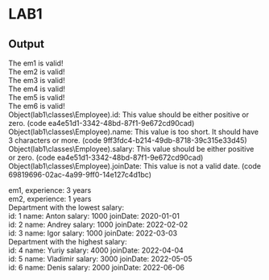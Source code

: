 # LAB1
## Output
The em1 is valid!<br/>
The em2 is valid!<br/>
The em3 is valid!<br/>
The em4 is valid!<br/>
The em5 is valid!<br/>
The em6 is valid!<br/>
Object(lab1\classes\Employee).id:
    This value should be either positive or zero. (code ea4e51d1-3342-48bd-87f1-9e672cd90cad)<br/>
Object(lab1\classes\Employee).name:
    This value is too short. It should have 3 characters or more. (code 9ff3fdc4-b214-49db-8718-39c315e33d45)<br/>
Object(lab1\classes\Employee).salary:
    This value should be either positive or zero. (code ea4e51d1-3342-48bd-87f1-9e672cd90cad)<br/>
Object(lab1\classes\Employee).joinDate:
    This value is not a valid date. (code 69819696-02ac-4a99-9ff0-14e127c4d1bc)<br/>

em1, experience: 3 years<br/>
em2, experience: 1 years<br/>
Department with the lowest salary:<br/>
id: 1 name: Anton salary: 1000 joinDate: 2020-01-01<br/>
id: 2 name: Andrey salary: 1000 joinDate: 2022-02-02<br/>
id: 3 name: Igor salary: 1000 joinDate: 2022-03-03<br/>
Department with the highest salary:<br/>
id: 4 name: Yuriy salary: 4000 joinDate: 2022-04-04<br/>
id: 5 name: Vladimir salary: 3000 joinDate: 2022-05-05<br/>
id: 6 name: Denis salary: 2000 joinDate: 2022-06-06<br/>
